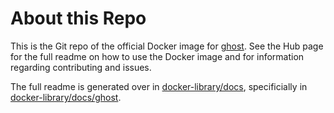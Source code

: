 # About this Repo

This is the Git repo of the official Docker image for [ghost](https://registry.hub.docker.com/_/ghost/). See the
Hub page for the full readme on how to use the Docker image and for information
regarding contributing and issues.

The full readme is generated over in [docker-library/docs](https://github.com/docker-library/docs),
specificially in [docker-library/docs/ghost](https://github.com/docker-library/docs/tree/master/ghost).
